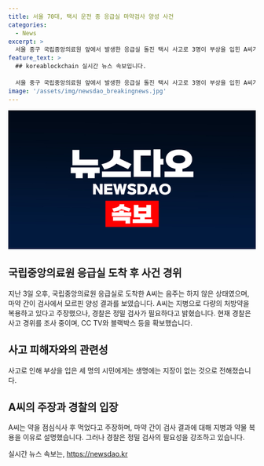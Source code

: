 ```yaml
---
title: 서울 70대, 택시 운전 중 응급실 마약검사 양성 사건
categories:
  - News
excerpt: >
  서울 중구 국립중앙의료원 앞에서 발생한 응급실 돌진 택시 사고로 3명이 부상을 입힌 A씨가 마약 양성 반응을 보였다. 그러나 A씨는 지병으로 다량의 처방약을 복용하고 있었음을 주장했으며, 현장에서 마약 중독자로 보이지 않았다고 경찰은 설명했다. 이에 경찰은 블랙박스 및 CCTV 자료를 수사 중이며, 부상자들의 생명에는 지장이 없다고 전해졌다. (150자)
feature_text: >
  ## koreablockchain 실시간 뉴스 속보입니다.

  서울 중구 국립중앙의료원 앞에서 발생한 응급실 돌진 택시 사고로 3명이 부상을 입힌 A씨가 마약 양성 반응을 보였다. 그러나 A씨는 지병으로 다량의 처방약을 복용하고 있었음을 주장했으며, 현장에서 마약 중독자로 보이지 않았다고 경찰은 설명했다. 이에 경찰은 블랙박스 및 CCTV 자료를 수사 중이며, 부상자들의 생명에는 지장이 없다고 전해졌다. (150자)
image: '/assets/img/newsdao_breakingnews.jpg'
---
```


<p><img src="/assets/img/newsdao_breakingnews.jpg" alt="koreablockchain 속보" /></p>

<h2 data-ke-size="size26">국립중앙의료원 응급실 도착 후 사건 경위</h2>

<p data-ke-size="size16">지난 3일 오후, 국립중앙의료원 응급실로 도착한 A씨는 음주는 하지 않은 상태였으며, 마약 간이 검사에서 모르핀 양성 결과를 보였습니다. A씨는 지병으로 다량의 처방약을 복용하고 있다고 주장했으나, 경찰은 정밀 검사가 필요하다고 밝혔습니다. 현재 경찰은 사고 경위를 조사 중이며, CC TV와 블랙박스 등을 확보했습니다.</p>

<h2 data-ke-size="size26">사고 피해자와의 관련성</h2>

<p data-ke-size="size16">사고로 인해 부상을 입은 세 명의 시민에게는 생명에는 지장이 없는 것으로 전해졌습니다.</p>

<h2 data-ke-size="size26">A씨의 주장과 경찰의 입장</h2>

<p data-ke-size="size16">A씨는 약을 점심식사 후 먹었다고 주장하며, 마약 간이 검사 결과에 대해 지병과 약물 복용을 이유로 설명했습니다. 그러나 경찰은 정밀 검사의 필요성을 강조하고 있습니다.</p>
실시간 뉴스 속보는, <a href="https://newsdao.kr" rel="dofollow">https://newsdao.kr</a>


